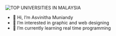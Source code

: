 ![TOP UNIVERSITIES IN MALAYSIA](https://user-images.githubusercontent.com/92290739/137157144-d7f413eb-1646-49b2-a8fe-b2d2db9aea28.png)

- 👋 Hi, I’m Asvinitha Muniandy 
- 👀 I’m interested in graphic and web designing
- 🌱 I’m currently learning real time programming


<!---
ASVINITHA/ASVINITHA is a ✨ special ✨ repository because its `README.md` (this file) appears on your GitHub profile.
You can click the Preview link to take a look at your changes.
--->
